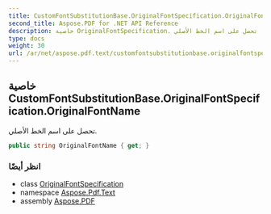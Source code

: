 ```yaml
---
title: CustomFontSubstitutionBase.OriginalFontSpecification.OriginalFontName
second_title: Aspose.PDF for .NET API Reference
description: خاصية OriginalFontSpecification. تحصل على اسم الخط الأصلي
type: docs
weight: 30
url: /ar/net/aspose.pdf.text/customfontsubstitutionbase.originalfontspecification/originalfontname/
---
```

## خاصية CustomFontSubstitutionBase.OriginalFontSpecification.OriginalFontName

تحصل على اسم الخط الأصلي.

```csharp
public string OriginalFontName { get; }
```

### انظر أيضًا

* class [OriginalFontSpecification](../)
* namespace [Aspose.Pdf.Text](../../../aspose.pdf.text/)
* assembly [Aspose.PDF](../../../)